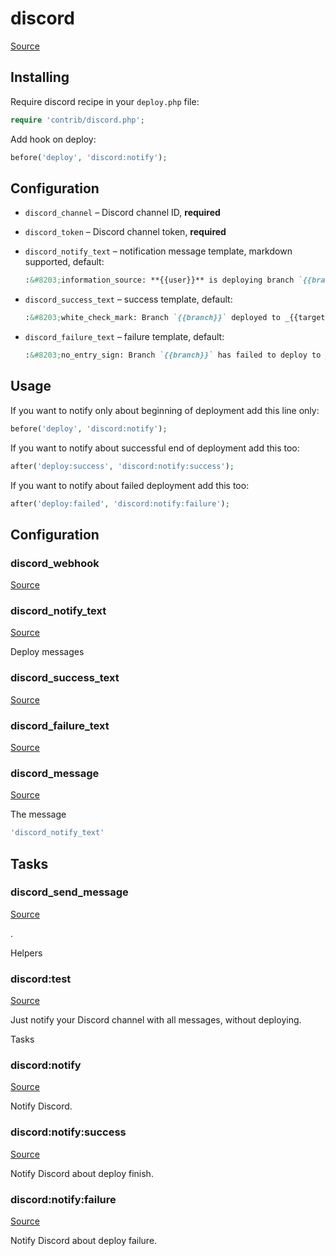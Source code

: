 <!-- DO NOT EDIT THIS FILE! -->
<!-- Instead edit contrib/discord.php -->
<!-- Then run bin/docgen -->

# discord

[Source](/contrib/discord.php)


## Installing

Require discord recipe in your `deploy.php` file:

```php
require 'contrib/discord.php';
```

Add hook on deploy:

```php
before('deploy', 'discord:notify');
```

## Configuration

- `discord_channel` – Discord channel ID, **required**
- `discord_token` – Discord channel token, **required**

- `discord_notify_text` – notification message template, markdown supported, default:
  ```markdown
  :&#8203;information_source: **{{user}}** is deploying branch `{{branch}}` to _{{target}}_
  ```
- `discord_success_text` – success template, default:
  ```markdown
  :&#8203;white_check_mark: Branch `{{branch}}` deployed to _{{target}}_ successfully
  ```
- `discord_failure_text` – failure template, default:
  ```markdown
  :&#8203;no_entry_sign: Branch `{{branch}}` has failed to deploy to _{{target}}_

## Usage

If you want to notify only about beginning of deployment add this line only:

```php
before('deploy', 'discord:notify');
```

If you want to notify about successful end of deployment add this too:

```php
after('deploy:success', 'discord:notify:success');
```

If you want to notify about failed deployment add this too:

```php
after('deploy:failed', 'discord:notify:failure');
```



## Configuration
### discord_webhook
[Source](https://github.com/deployphp/deployer/blob/master/contrib/discord.php#L59)





### discord_notify_text
[Source](https://github.com/deployphp/deployer/blob/master/contrib/discord.php#L64)

Deploy messages



### discord_success_text
[Source](https://github.com/deployphp/deployer/blob/master/contrib/discord.php#L69)





### discord_failure_text
[Source](https://github.com/deployphp/deployer/blob/master/contrib/discord.php#L74)





### discord_message
[Source](https://github.com/deployphp/deployer/blob/master/contrib/discord.php#L81)

The message

```php title="Default value"
'discord_notify_text'
```



## Tasks

### discord_send_message
[Source](https://github.com/deployphp/deployer/blob/master/contrib/discord.php#L84)

.

Helpers


### discord:test
[Source](https://github.com/deployphp/deployer/blob/master/contrib/discord.php#L92)

Just notify your Discord channel with all messages, without deploying.

Tasks


### discord:notify
[Source](https://github.com/deployphp/deployer/blob/master/contrib/discord.php#L104)

Notify Discord.




### discord:notify:success
[Source](https://github.com/deployphp/deployer/blob/master/contrib/discord.php#L113)

Notify Discord about deploy finish.




### discord:notify:failure
[Source](https://github.com/deployphp/deployer/blob/master/contrib/discord.php#L122)

Notify Discord about deploy failure.





